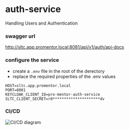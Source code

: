 # auth-service

Handling Users and Authentication

### swagger url

http://sltc.app.promentor.local:8081/api/v1/auth/api-docs

### configure the service

-   create a `.env` file in the root of the derectory
-   replace the required properties of the .env values

```
HOST=sltc.app.promentor.local
PORT=8081
KEYCLOAK_CLIENT_ID=pro-mentor-auth-service
SLTC_CLIENT_SECRET=r0*********************dv
```

### CI/CD

<img src="https://github.com/Pro-Mentor/auth-service/tree/main/assets/Auth_Deployment.png" alt="CI/CD diagram" title="CI/CD Diagram">
